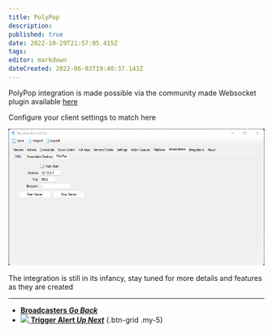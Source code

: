 ```yaml
---
title: PolyPop
description: 
published: true
date: 2022-10-29T21:57:05.415Z
tags: 
editor: markdown
dateCreated: 2022-06-03T19:40:37.143Z
---
```


PolyPop integration is made possible via the community made Websocket plugin available [here](https://github.com/Jabbey92/PolyPopWebsocketPlugin/releases/tag/1.0)

Configure your client settings to match here

![broadcasters-polypop.png](/broadcasters-polypop.png)

The integration is still in its infancy, stay tuned for more details and features as they are created

---

- [<i class="mdi mdi-chevron-left"></i>**Broadcasters *Go Back***](/Broadcasters)
- [<img src="https://streamer.bot/img/integrations/polypop.png"/> **Trigger Alert *Up Next***](/Sub-Actions/PolyPop/Trigger-Alert)
{.btn-grid .my-5}